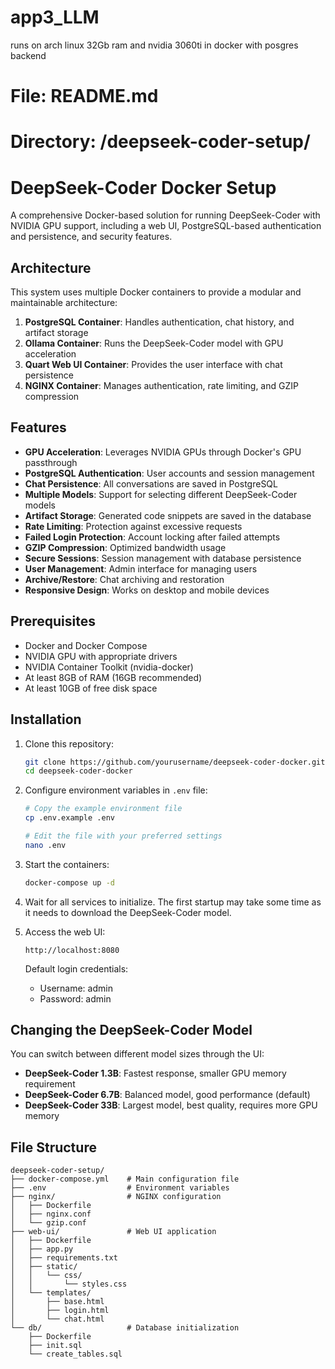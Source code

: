 # app3_LLM
runs on arch linux 32Gb ram and nvidia 3060ti in docker with posgres backend
# File: README.md
# Directory: /deepseek-coder-setup/

# DeepSeek-Coder Docker Setup

A comprehensive Docker-based solution for running DeepSeek-Coder with NVIDIA GPU support, including a web UI, PostgreSQL-based authentication and persistence, and security features.

## Architecture

This system uses multiple Docker containers to provide a modular and maintainable architecture:

1. **PostgreSQL Container**: Handles authentication, chat history, and artifact storage
2. **Ollama Container**: Runs the DeepSeek-Coder model with GPU acceleration
3. **Quart Web UI Container**: Provides the user interface with chat persistence
4. **NGINX Container**: Manages authentication, rate limiting, and GZIP compression

## Features

- **GPU Acceleration**: Leverages NVIDIA GPUs through Docker's GPU passthrough
- **PostgreSQL Authentication**: User accounts and session management
- **Chat Persistence**: All conversations are saved in PostgreSQL
- **Multiple Models**: Support for selecting different DeepSeek-Coder models
- **Artifact Storage**: Generated code snippets are saved in the database
- **Rate Limiting**: Protection against excessive requests
- **Failed Login Protection**: Account locking after failed attempts
- **GZIP Compression**: Optimized bandwidth usage
- **Secure Sessions**: Session management with database persistence
- **User Management**: Admin interface for managing users
- **Archive/Restore**: Chat archiving and restoration
- **Responsive Design**: Works on desktop and mobile devices

## Prerequisites

- Docker and Docker Compose
- NVIDIA GPU with appropriate drivers
- NVIDIA Container Toolkit (nvidia-docker)
- At least 8GB of RAM (16GB recommended)
- At least 10GB of free disk space

## Installation

1. Clone this repository:
   ```bash
   git clone https://github.com/yourusername/deepseek-coder-docker.git
   cd deepseek-coder-docker
   ```

2. Configure environment variables in `.env` file:
   ```bash
   # Copy the example environment file
   cp .env.example .env
   
   # Edit the file with your preferred settings
   nano .env
   ```

3. Start the containers:
   ```bash
   docker-compose up -d
   ```

4. Wait for all services to initialize. The first startup may take some time as it needs to download the DeepSeek-Coder model.

5. Access the web UI:
   ```
   http://localhost:8080
   ```
   
   Default login credentials:
   - Username: admin
   - Password: admin

## Changing the DeepSeek-Coder Model

You can switch between different model sizes through the UI:

- **DeepSeek-Coder 1.3B**: Fastest response, smaller GPU memory requirement
- **DeepSeek-Coder 6.7B**: Balanced model, good performance (default)
- **DeepSeek-Coder 33B**: Largest model, best quality, requires more GPU memory

## File Structure

```
deepseek-coder-setup/
├── docker-compose.yml    # Main configuration file
├── .env                  # Environment variables
├── nginx/                # NGINX configuration
│   ├── Dockerfile
│   ├── nginx.conf
│   └── gzip.conf
├── web-ui/               # Web UI application
│   ├── Dockerfile
│   ├── app.py
│   ├── requirements.txt
│   ├── static/
│   │   └── css/
│   │       └── styles.css
│   └── templates/
│       ├── base.html
│       ├── login.html
│       └── chat.html
└── db/                   # Database initialization
    ├── Dockerfile
    ├── init.sql
    └── create_tables.sql
```